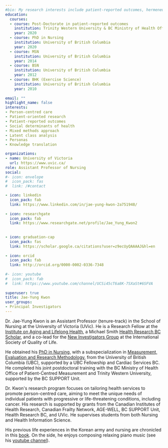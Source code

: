 ```yaml
---
#bio: My research interests include patient-reported outcomes, hermeneutics and knowledge translation.
education:
  courses:
  - course: Post-Doctorate in patient-reported outcomes
    institution: Trinity Western University & BC Ministry of Health Office of Patient-Centred Measurement
    year: 2020
  - course: PhD in Nursing
    institution: University of British Columbia
    year: 2020
  - course: MSN
    institution: University of British Columbia
    year: 2014
  - course: BSN
    institution: University of British Columbia
    year: 2012
  - course: BHK (Exercise Science)
    institution: University of British Columbia
    year: 2010 
    
email: ""
highlight_name: false
interests:
- Person-centred care
- Patient-oriented research
- Patient-reported outcomes
- Social determinants of health
- Mixed methods approach
- Latent class analysis 
- Personas
- Knowledge translation 

organizations:
- name: University of Victoria
  url: https://www.uvic.ca/
role: Assistant Professor of Nursing
social:
#- icon: envelope
#  icon_pack: fas
#  link: /#contact

- icon: linkedin
  icon_pack: fab
  link: https://www.linkedin.com/in/jae-yung-kwon-2a751948/
  
- icon: researchgate
  icon_pack: fab
  link: https://www.researchgate.net/profile/Jae_Yung_Kwon2
  
  
- icon: graduation-cap
  icon_pack: fas
  link: https://scholar.google.ca/citations?user=z9ecUyQAAAAJ&hl=en
  
- icon: orcid
  icon_pack: fab
  link: http://orcid.org/0000-0002-0336-7348
  
#- icon: youtube
#  icon_pack: fab
#  link: https://www.youtube.com/channel/UCSi45cT6a8K-7SXaSt#6SFVA
  
superuser: true
title: Jae-Yung Kwon
user_groups:
- Principal Investigators
---
```


Dr. Jae-Yung Kwon is an Assistant Professor (tenure-track) in the School of Nursing at the University of Victoria (UVic). He is a Research Fellow at the [Institute on Aging and Lifelong Health](https://www.uvic.ca/research/centres/aging/), a Michael Smith [Health Research BC Scholar](https://healthresearchbc.ca/award_researcher/jae-yung-kwon/), and a co-lead for the [New Investigators Group](https://www.isoqol.org/sigs/) at the International Society of Quality of Life.

He obtained his [PhD in Nursing](https://open.library.ubc.ca/cIRcle/collections/ubctheses/24/items/1.0390462), with a subspecialization in [Measurement, Evaluation and Research Methodology](https://ecps.educ.ubc.ca/measurement-evaluation-and-research-methodology), from the University of British Columbia (UBC), supported by a UBC Fellowship and Cardiac Services BC. He completed his joint postdoctoral training with the BC Ministry of Health Office of Patient-Centred Measurement and Trinity Western University, supported by the BC SUPPORT Unit.

Dr. Kwon's research program focuses on tailoring health services to promote person-centred care, aiming to meet the unique needs of individual patients with progressive or life-threatening conditions, including cancer. His research is supported by grants from the Canadian Institutes of Health Research, Canadian Frailty Network, AGE-WELL, BC SUPPORT Unit, Health Research BC, and UVic. He supervises students from both Nursing and Health Information Science.

His previous life experiences in the Korean army and nursing are chronicled in this [book](https://www.amazon.ca/Lonely-Bee-Land-Flowers-ebook/dp/B00AVZEEJC). On the side, he enjoys composing relaxing piano music (see his [youtube channel](https://youtube.com/channel/UCSi45cT6a8K-7SXaSt6SFVA/)).

